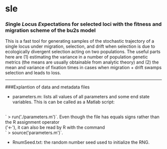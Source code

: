 # sle

### *S*ingle *L*ocus *E*xpectations for selected loci with the fitness and migration scheme of the bu2s model

This is a fast tool for generating samples of the stochastic trajectory of a single locus under migration, selection, and drift when selection is due to ecologically divergent selection acting on two populations.  The useful parts here are (1) estimating the variance in a number of population genetic metrics (the means are usually obtainable from analytic theory) and (2) the mean and variance of fixation times in cases when migration + drift swamps selection and leads to loss.

____________________

###Explantion of data and metadata files

* parameters.m: lists all values of all parameters and some end state variables.  This is can be called as a Matlab script:
<br>
` > run('./parameters.m')`.  
Even though the file has equals signs rather than the R assignment operator <br> ('<-'), it can also be read by R with the command 
<br>
` > source('parameters.m')`.

* RnumSeed.txt: the random number seed used to initialize the RNG.





